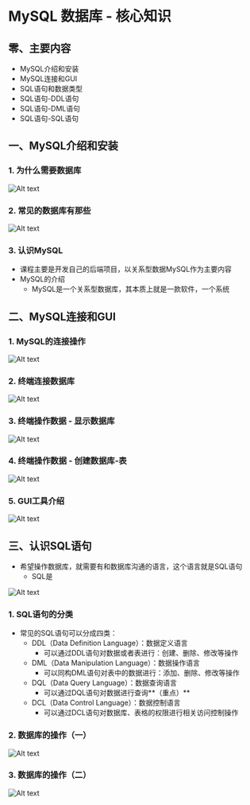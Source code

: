 # MySQL 数据库 - 核心知识

## 零、主要内容

- MySQL介绍和安装
- MySQL连接和GUI
- SQL语句和数据类型
- SQL语句-DDL语句
- SQL语句-DML语句
- SQL语句-SQL语句

## 一、MySQL介绍和安装

### 1. 为什么需要数据库

![Alt text](image-55.png)

### 2. 常见的数据库有那些

![Alt text](image-56.png)

### 3. 认识MySQL

- 课程主要是开发自己的后端项目，以关系型数据MySQL作为主要内容
- MySQL的介绍
  - MySQL是一个关系型数据库，其本质上就是一款软件，一个系统

## 二、MySQL连接和GUI

### 1. MySQL的连接操作

![Alt text](image-57.png)

### 2. 终端连接数据库

![Alt text](image-58.png)

### 3. 终端操作数据 - 显示数据库

![Alt text](image-59.png)

### 4. 终端操作数据 - 创建数据库-表

![Alt text](image-60.png)

### 5. GUI工具介绍

![Alt text](image-61.png)

## 三、认识SQL语句

- 希望操作数据库，就需要有和数据库沟通的语言，这个语言就是SQL语句
  - SQL是

![Alt text](image-62.png)

### 1. SQL语句的分类

- 常见的SQL语句可以分成四类：
  - DDL（Data Definition Language）：数据定义语言
    - 可以通过DDL语句对数据或者表进行：创建、删除、修改等操作
  - DML（Data Manipulation Language）：数据操作语言
    - 可以同构DML语句对表中的数据进行：添加、删除、修改等操作
  - DQL（Data Query Language）：数据查询语言
    - 可以通过DQL语句对数据进行查询**（重点）**
  - DCL（Data Control Language）：数据控制语言
    - 可以通过DCL语句对数据库、表格的权限进行相关访问控制操作

### 2. 数据库的操作（一）

![Alt text](image-63.png)

### 3. 数据库的操作（二）

![Alt text](image-64.png)

